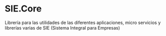 # SIE.Core
Librería para las utilidades de las diferentes aplicaciones, micro servicios y librerías varias de SIE (Sistema Integral para Empresas)
